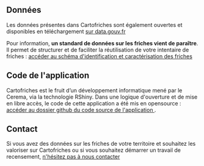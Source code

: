 ## Données
Les données présentes dans Cartofriches sont également ouvertes et disponibles en téléchargement 
<a href=https://www.data.gouv.fr/fr/datasets/sites-references-dans-cartofriches/ target=_blank>sur data.gouv.fr <i class="fa fa-external-link"></i></a>


Pour information, **un standard de données sur les friches vient de paraître**. 
Il permet de structurer et de faciliter la réutilisation de votre intentaire de friches : 
<a href=https://schema.data.gouv.fr/cnigfr/schema-friches/ target=_blank>accéder au schéma d'identification et caractérisation des friches <i class="fa fa-external-link"></i></a>


## Code de l'application
Cartofriches est le fruit d’un développement informatique mené par le Cerema, via la technologie RShiny. Dans une logique d'ouverture et de mise en libre accès, le code de cette application a été mis en opensource :
<a href=https://github.com/CEREMA/cartofriches/ target=_blank>accéder au dossier github du code source de l'application <i class="fa fa-external-link"></i></a> .


## Contact
Si vous avez des données sur les friches de votre territoire et souhaitez les valoriser sur Cartofriches ou si vous souhaitez démarrer un travail de recensement, 
<a href=https://artificialisation.biodiversitetousvivants.fr/contact target=_blank> n'hésitez pas à nous contacter <i class="fa fa-comments fa-1x"></i> </a>